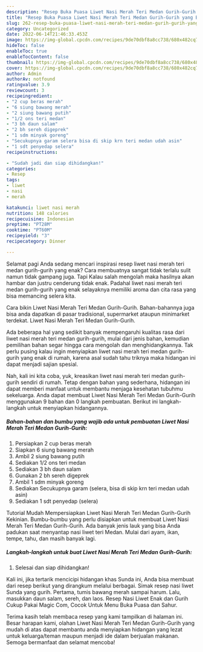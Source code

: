 ```yaml
---
description: "Resep Buka Puasa Liwet Nasi Merah Teri Medan Gurih-Gurih yang Bisa Manjain Lidah"
title: "Resep Buka Puasa Liwet Nasi Merah Teri Medan Gurih-Gurih yang Bisa Manjain Lidah"
slug: 262-resep-buka-puasa-liwet-nasi-merah-teri-medan-gurih-gurih-yang-bisa-manjain-lidah
category: Uncategorized
date: 2022-06-14T21:46:33.453Z
image: https://img-global.cpcdn.com/recipes/9de70dbf8a8cc738/680x482cq70/liwet-nasi-merah-teri-medan-gurih-gurih-foto-resep-utama.jpg
hideToc: false
enableToc: true
enableTocContent: false
thumbnail: https://img-global.cpcdn.com/recipes/9de70dbf8a8cc738/680x482cq70/liwet-nasi-merah-teri-medan-gurih-gurih-foto-resep-utama.jpg
cover: https://img-global.cpcdn.com/recipes/9de70dbf8a8cc738/680x482cq70/liwet-nasi-merah-teri-medan-gurih-gurih-foto-resep-utama.jpg
author: Admin
authorAv: notfound
ratingvalue: 3.9
reviewcount: 3
recipeingredient:
- "2 cup beras merah"
- "6 siung bawang merah"
- "2 siung bawang putih"
- "1/2 ons teri medan"
- "3 bh daun salam"
- "2 bh sereh digeprek"
- "1 sdm minyak goreng"
- "Secukupnya garam selera bisa di skip krn teri medan udah asin"
- "1 sdt penyedap selera"
recipeinstructions:

- "Sudah jadi dan siap dihidangkan!"
categories:
- Resep
tags:
- liwet
- nasi
- merah

katakunci: liwet nasi merah 
nutrition: 148 calories
recipecuisine: Indonesian
preptime: "PT28M"
cooktime: "PT60M"
recipeyield: "3"
recipecategory: Dinner

---
```



Selamat pagi Anda sedang mencari inspirasi resep liwet nasi merah teri medan gurih-gurih yang enak? Cara membuatnya sangat tidak terlalu sulit namun tidak gampang juga. Tapi Kalau salah mengolah maka hasilnya akan hambar dan justru cenderung tidak enak. Padahal liwet nasi merah teri medan gurih-gurih yang enak selayaknya memiliki aroma dan cita rasa yang bisa memancing selera kita.


Cara bikin Liwet Nasi Merah Teri Medan Gurih-Gurih. Bahan-bahannya juga bisa anda dapatkan di pasar tradisional, supermarket ataupun minimarket terdekat. Liwet Nasi Merah Teri Medan Gurih-Gurih.

Ada beberapa hal yang sedikit banyak mempengaruhi kualitas rasa dari liwet nasi merah teri medan gurih-gurih, mulai dari jenis bahan, kemudian pemilihan bahan segar hingga cara mengolah dan menghidangkannya. Tak perlu pusing kalau ingin menyiapkan liwet nasi merah teri medan gurih-gurih yang enak di rumah, karena asal sudah tahu triknya maka hidangan ini dapat menjadi sajian spesial.


Nah, kali ini kita coba, yuk, kreasikan liwet nasi merah teri medan gurih-gurih sendiri di rumah. Tetap dengan bahan yang sederhana, hidangan ini dapat memberi manfaat untuk membantu menjaga kesehatan tubuhmu sekeluarga. Anda dapat membuat Liwet Nasi Merah Teri Medan Gurih-Gurih menggunakan 9 bahan dan 0 langkah pembuatan. Berikut ini langkah-langkah untuk menyiapkan hidangannya.

<!--inarticleads1-->

##### Bahan-bahan dan bumbu yang wajib ada untuk pembuatan Liwet Nasi Merah Teri Medan Gurih-Gurih:

1. Persiapkan 2 cup beras merah
1. Siapkan 6 siung bawang merah
1. Ambil 2 siung bawang putih
1. Sediakan 1/2 ons teri medan
1. Sediakan 3 bh daun salam
1. Gunakan 2 bh sereh digeprek
1. Ambil 1 sdm minyak goreng
1. Sediakan Secukupnya garam (selera, bisa di skip krn teri medan udah asin)
1. Sediakan 1 sdt penyedap (selera)


Tutorial Mudah Mempersiapkan Liwet Nasi Merah Teri Medan Gurih-Gurih Kekinian. Bumbu-bumbu yang perlu disiapkan untuk membuat Liwet Nasi Merah Teri Medan Gurih-Gurih. Ada banyak jenis lauk yang bisa Anda padukan saat menyantap nasi liwet teri Medan. Mulai dari ayam, ikan, tempe, tahu, dan masih banyak lagi. 

<!--inarticleads2-->

##### Langkah-langkah untuk buat Liwet Nasi Merah Teri Medan Gurih-Gurih:


1. Selesai dan siap dihidangkan!

Kali ini, jika tertarik mencicipi hidangan khas Sunda ini, Anda bisa membuat dari resep berikut yang dirangkum melalui berbagai. Simak resep nasi liwet Sunda yang gurih. Pertama, tumis bawang merah sampai harum. Lalu, masukkan daun salam, sereh, dan laos. Resep Nasi Liwet Enak dan Gurih Cukup Pakai Magic Com, Cocok Untuk Menu Buka Puasa dan Sahur. 

Terima kasih telah membaca resep yang kami tampilkan di halaman ini. Besar harapan kami, olahan Liwet Nasi Merah Teri Medan Gurih-Gurih yang mudah di atas dapat membantu anda menyiapkan hidangan yang lezat untuk keluarga/teman maupun menjadi ide dalam berjualan makanan. Semoga bermanfaat dan selamat mencoba!
